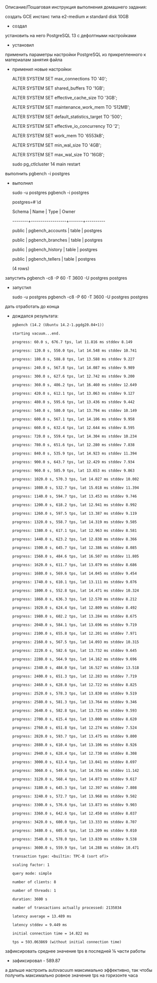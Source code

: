 Описание/Пошаговая инструкция выполнения домашнего задания:

создать GCE инстанс типа e2-medium и standard disk 10GB
  + создал

установить на него PostgreSQL 13 с дефолтными настройками
  + установил

применить параметры настройки PostgreSQL из прикрепленного к материалам занятия файла
  + применил новые настройки:

    ALTER SYSTEM SET max_connections TO '40';

    ALTER SYSTEM SET shared_buffers TO '1GB';

    ALTER SYSTEM SET effective_cache_size TO '3GB';

    ALTER SYSTEM SET maintenance_work_mem TO '512MB';

    ALTER SYSTEM SET default_statistics_target TO '500';

    ALTER SYSTEM SET effective_io_concurrency TO '2';

    ALTER SYSTEM SET work_mem TO '6553kB';

    ALTER SYSTEM SET min_wal_size TO '4GB';

    ALTER SYSTEM SET max_wal_size TO '16GB';

    sudo pg_ctlcluster 14 main restart

выполнить pgbench -i postgres
  + выполнил

     sudo -u postgres pgbench -i postgres

     postgres=# \d

     Schema |       Name       | Type  |  Owner

    --------+------------------+-------+----------

     public | pgbench_accounts | table | postgres

     public | pgbench_branches | table | postgres

     public | pgbench_history  | table | postgres

     public | pgbench_tellers  | table | postgres

     (4 rows)

запустить pgbench -c8 -P 60 -T 3600 -U postgres postgres
  + запустил

    sudo -u postgres pgbench -c8 -P 60 -T 3600 -U postgres postgres

дать отработать до конца
  + дождался результата:

        pgbench (14.2 (Ubuntu 14.2-1.pgdg20.04+1))

        starting vacuum...end.

        progress: 60.0 s, 676.7 tps, lat 11.816 ms stddev 8.149

        progress: 120.0 s, 550.0 tps, lat 14.548 ms stddev 10.741

        progress: 180.0 s, 588.8 tps, lat 13.588 ms stddev 9.227

        progress: 240.0 s, 567.8 tps, lat 14.087 ms stddev 9.989

        progress: 300.0 s, 627.6 tps, lat 12.742 ms stddev 9.200

        progress: 360.0 s, 486.2 tps, lat 16.460 ms stddev 12.649

        progress: 420.0 s, 612.1 tps, lat 13.063 ms stddev 9.127

        progress: 480.0 s, 595.6 tps, lat 13.436 ms stddev 9.442

        progress: 540.0 s, 580.0 tps, lat 13.794 ms stddev 10.149

        progress: 600.0 s, 567.1 tps, lat 14.106 ms stddev 9.958

        progress: 660.0 s, 632.4 tps, lat 12.644 ms stddev 8.595

        progress: 720.0 s, 559.4 tps, lat 14.304 ms stddev 10.234

        progress: 780.0 s, 651.6 tps, lat 12.280 ms stddev 7.838

        progress: 840.0 s, 535.9 tps, lat 14.923 ms stddev 11.394

        progress: 900.0 s, 643.7 tps, lat 12.429 ms stddev 7.934

        progress: 960.0 s, 585.9 tps, lat 13.653 ms stddev 9.863

        progress: 1020.0 s, 570.3 tps, lat 14.027 ms stddev 10.002

        progress: 1080.0 s, 532.7 tps, lat 15.018 ms stddev 11.394

        progress: 1140.0 s, 594.7 tps, lat 13.453 ms stddev 9.746

        progress: 1200.0 s, 618.2 tps, lat 12.941 ms stddev 8.992

        progress: 1260.0 s, 597.5 tps, lat 13.387 ms stddev 9.119

        progress: 1320.0 s, 558.7 tps, lat 14.319 ms stddev 9.505

        progress: 1380.0 s, 617.1 tps, lat 12.963 ms stddev 8.581

        progress: 1440.0 s, 623.2 tps, lat 12.838 ms stddev 8.366

        progress: 1500.0 s, 645.7 tps, lat 12.386 ms stddev 8.085

        progress: 1560.0 s, 484.6 tps, lat 16.507 ms stddev 11.805

        progress: 1620.0 s, 611.7 tps, lat 13.079 ms stddev 8.686

        progress: 1680.0 s, 569.6 tps, lat 14.045 ms stddev 9.454

        progress: 1740.0 s, 610.1 tps, lat 13.111 ms stddev 9.076

        progress: 1800.0 s, 552.8 tps, lat 14.471 ms stddev 10.324

        progress: 1860.0 s, 636.3 tps, lat 12.570 ms stddev 8.212

        progress: 1920.0 s, 624.4 tps, lat 12.809 ms stddev 8.492

        progress: 1980.0 s, 602.2 tps, lat 13.284 ms stddev 8.675

        progress: 2040.0 s, 584.1 tps, lat 13.696 ms stddev 9.719

        progress: 2100.0 s, 655.8 tps, lat 12.201 ms stddev 7.971

        progress: 2160.0 s, 567.5 tps, lat 14.093 ms stddev 10.315

        progress: 2220.0 s, 582.6 tps, lat 13.732 ms stddev 9.645

        progress: 2280.0 s, 564.9 tps, lat 14.162 ms stddev 9.696

        progress: 2340.0 s, 484.0 tps, lat 16.527 ms stddev 13.518

        progress: 2400.0 s, 651.3 tps, lat 12.283 ms stddev 7.719

        progress: 2460.0 s, 628.8 tps, lat 12.722 ms stddev 8.825

        progress: 2520.0 s, 578.3 tps, lat 13.830 ms stddev 9.519

        progress: 2580.0 s, 581.3 tps, lat 13.764 ms stddev 9.346

        progress: 2640.0 s, 582.8 tps, lat 13.725 ms stddev 9.593

        progress: 2700.0 s, 615.4 tps, lat 13.000 ms stddev 8.620

        progress: 2760.0 s, 651.8 tps, lat 12.274 ms stddev 7.524

        progress: 2820.0 s, 593.7 tps, lat 13.475 ms stddev 9.800

        progress: 2880.0 s, 610.4 tps, lat 13.106 ms stddev 8.926

        progress: 2940.0 s, 628.4 tps, lat 12.730 ms stddev 8.308

        progress: 3000.0 s, 613.4 tps, lat 13.041 ms stddev 8.697

        progress: 3060.0 s, 549.6 tps, lat 14.556 ms stddev 11.142

        progress: 3120.0 s, 568.4 tps, lat 14.073 ms stddev 9.617

        progress: 3180.0 s, 645.3 tps, lat 12.397 ms stddev 7.808

        progress: 3240.0 s, 572.7 tps, lat 13.968 ms stddev 9.502

        progress: 3300.0 s, 576.6 tps, lat 13.873 ms stddev 9.903

        progress: 3360.0 s, 642.6 tps, lat 12.450 ms stddev 8.037

        progress: 3420.0 s, 600.0 tps, lat 13.333 ms stddev 8.707

        progress: 3480.0 s, 605.6 tps, lat 13.209 ms stddev 9.010

        progress: 3540.0 s, 578.0 tps, lat 13.839 ms stddev 9.538

        progress: 3600.0 s, 559.9 tps, lat 14.288 ms stddev 10.471

        transaction type: <builtin: TPC-B (sort of)>

        scaling factor: 1

        query mode: simple

        number of clients: 8

        number of threads: 1

        duration: 3600 s

        number of transactions actually processed: 2135034

        latency average = 13.489 ms

        latency stddev = 9.449 ms

        initial connection time = 14.822 ms

        tps = 593.063869 (without initial connection time)

зафиксировать среднее значение tps в последней ⅙ части работы
  + зафиксировал - 589.87

а дальше настроить autovacuum максимально эффективно, так чтобы получить максимально ровное значение tps на горизонте часа